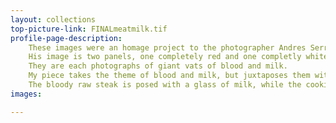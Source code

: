 ```yaml
---
layout: collections
top-picture-link: FINALmeatmilk.tif
profile-page-description:
    These images were an homage project to the photographer Andres Serrano and his piece *Milk and Blood*. 
    His image is two panels, one completely red and one completly white. 
    They are each photographs of giant vats of blood and milk. 
    My piece takes the theme of blood and milk, but juxtaposes them with food they are not normally associated with. 
    The bloody raw steak is posed with a glass of milk, while the cookies are posed with a glass of wine, or quite possibly, blood. 
images:

---
```

